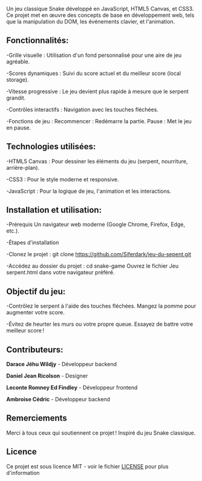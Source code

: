 Un jeu classique Snake développé en JavaScript, HTML5 Canvas, et CSS3. Ce projet met en œuvre des concepts de base en développement web, tels que la manipulation du DOM, les événements clavier, et l'animation.

## Fonctionnalités:

-Grille visuelle : Utilisation d'un fond personnalisé pour une aire de jeu agréable. 

-Scores dynamiques : Suivi du score actuel et du meilleur score (local storage). 

-Vitesse progressive : Le jeu devient plus rapide à mesure que le serpent grandit. 

-Contrôles interactifs : Navigation avec les touches fléchées. 

-Fonctions de jeu : Recommencer : Redémarre la partie. Pause : Met le jeu en pause. 

## Technologies utilisées:

-HTML5 Canvas : Pour dessiner les éléments du jeu (serpent, nourriture, arrière-plan). 

-CSS3 : Pour le style moderne et responsive. 

-JavaScript : Pour la logique de jeu, l'animation et les interactions. 

## Installation et utilisation:
-Prérequis Un navigateur web moderne (Google Chrome, Firefox, Edge, etc.). 

-Étapes d'installation 

-Clonez le projet : git clone https://github.com/Siferdark/jeu-du-sepent.git 

-Accédez au dossier du projet : cd snake-game Ouvrez le fichier Jeu serpent.html dans votre navigateur préféré. 

## Objectif du jeu:
-Contrôlez le serpent à l'aide des touches fléchées. 
Mangez la pomme pour augmenter votre score. 

-Évitez de heurter les murs ou votre propre queue. Essayez de battre votre meilleur score !

## Contributeurs:
**Darace Jéhu Wildjy** 		    - Développeur backend

**Daniel Jean Ricolson**		  -  Designer

**Leconte Romney Ed Findley**	- Développeur frontend

**Ambroise Cédric** 		      - Développeur backend

## Remerciements
Merci à tous ceux qui soutiennent ce projet ! Inspiré du jeu Snake classique. 

## Licence
Ce projet est sous licence MIT - voir le fichier [LICENSE](LICENSE) pour plus d'information
